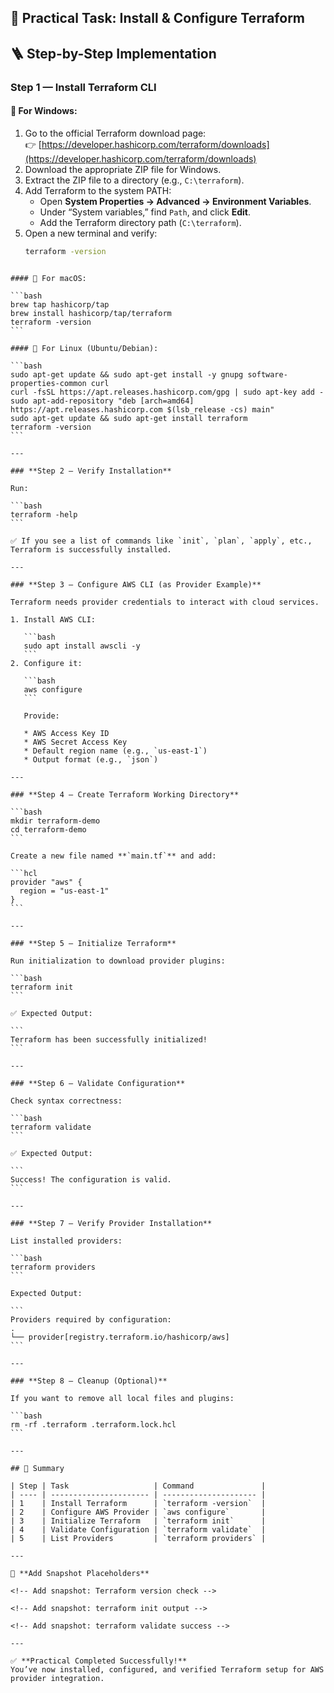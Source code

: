 ## 🎯 Practical Task: **Install & Configure Terraform**

## 🪜 Step-by-Step Implementation

### **Step 1 — Install Terraform CLI**

#### 🧩 For Windows:
1. Go to the official Terraform download page:  
   👉 [https://developer.hashicorp.com/terraform/downloads](https://developer.hashicorp.com/terraform/downloads)
2. Download the appropriate ZIP file for Windows.
3. Extract the ZIP file to a directory (e.g., `C:\terraform`).
4. Add Terraform to the system PATH:
   - Open **System Properties → Advanced → Environment Variables**.
   - Under “System variables,” find `Path`, and click **Edit**.
   - Add the Terraform directory path (`C:\terraform`).
5. Open a new terminal and verify:
   ```bash
   terraform -version
````

#### 🧩 For macOS:

```bash
brew tap hashicorp/tap
brew install hashicorp/tap/terraform
terraform -version
```

#### 🧩 For Linux (Ubuntu/Debian):

```bash
sudo apt-get update && sudo apt-get install -y gnupg software-properties-common curl
curl -fsSL https://apt.releases.hashicorp.com/gpg | sudo apt-key add -
sudo apt-add-repository "deb [arch=amd64] https://apt.releases.hashicorp.com $(lsb_release -cs) main"
sudo apt-get update && sudo apt-get install terraform
terraform -version
```

---

### **Step 2 — Verify Installation**

Run:

```bash
terraform -help
```

✅ If you see a list of commands like `init`, `plan`, `apply`, etc., Terraform is successfully installed.

---

### **Step 3 — Configure AWS CLI (as Provider Example)**

Terraform needs provider credentials to interact with cloud services.

1. Install AWS CLI:

   ```bash
   sudo apt install awscli -y
   ```
2. Configure it:

   ```bash
   aws configure
   ```

   Provide:

   * AWS Access Key ID
   * AWS Secret Access Key
   * Default region name (e.g., `us-east-1`)
   * Output format (e.g., `json`)

---

### **Step 4 — Create Terraform Working Directory**

```bash
mkdir terraform-demo
cd terraform-demo
```

Create a new file named **`main.tf`** and add:

```hcl
provider "aws" {
  region = "us-east-1"
}
```

---

### **Step 5 — Initialize Terraform**

Run initialization to download provider plugins:

```bash
terraform init
```

✅ Expected Output:

```
Terraform has been successfully initialized!
```

---

### **Step 6 — Validate Configuration**

Check syntax correctness:

```bash
terraform validate
```

✅ Expected Output:

```
Success! The configuration is valid.
```

---

### **Step 7 — Verify Provider Installation**

List installed providers:

```bash
terraform providers
```

Expected Output:

```
Providers required by configuration:
.
└── provider[registry.terraform.io/hashicorp/aws]
```

---

### **Step 8 — Cleanup (Optional)**

If you want to remove all local files and plugins:

```bash
rm -rf .terraform .terraform.lock.hcl
```

---

## 🧾 Summary

| Step | Task                   | Command               |
| ---- | ---------------------- | --------------------- |
| 1    | Install Terraform      | `terraform -version`  |
| 2    | Configure AWS Provider | `aws configure`       |
| 3    | Initialize Terraform   | `terraform init`      |
| 4    | Validate Configuration | `terraform validate`  |
| 5    | List Providers         | `terraform providers` |

---

📸 **Add Snapshot Placeholders**

<!-- Add snapshot: Terraform version check -->

<!-- Add snapshot: terraform init output -->

<!-- Add snapshot: terraform validate success -->

---

✅ **Practical Completed Successfully!**
You’ve now installed, configured, and verified Terraform setup for AWS provider integration.

